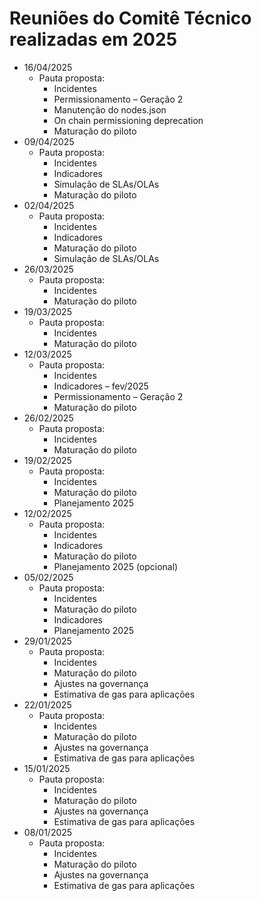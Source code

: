 # Reuniões do Comitê Técnico realizadas em 2025

- 16/04/2025
  - Pauta proposta:
    - Incidentes
    - Permissionamento – Geração 2
    - Manutenção do nodes.json
    - On chain permissioning deprecation
    - Maturação do piloto
- 09/04/2025
  - Pauta proposta:
    - Incidentes
    - Indicadores
    - Simulação de SLAs/OLAs
    - Maturação do piloto
- 02/04/2025
  - Pauta proposta:
    - Incidentes
    - Indicadores
    - Maturação do piloto
    - Simulação de SLAs/OLAs
- 26/03/2025
  - Pauta proposta:
    - Incidentes
    - Maturação do piloto
- 19/03/2025
  - Pauta proposta:
    - Incidentes
    - Maturação do piloto
- 12/03/2025
  - Pauta proposta:
    - Incidentes
    - Indicadores – fev/2025
    - Permissionamento – Geração 2
    - Maturação do piloto
- 26/02/2025
  - Pauta proposta:
    - Incidentes
    - Maturação do piloto
- 19/02/2025
  - Pauta proposta:
    - Incidentes
    - Maturação do piloto
    - Planejamento 2025
- 12/02/2025
  - Pauta proposta:
    - Incidentes
    - Indicadores
    - Maturação do piloto
    - Planejamento 2025 (opcional)
- 05/02/2025
  - Pauta proposta:
    - Incidentes
    - Maturação do piloto
    - Indicadores
    - Planejamento 2025
- 29/01/2025
  - Pauta proposta:
    - Incidentes
    - Maturação do piloto
    - Ajustes na governança
    - Estimativa de gas para aplicações
- 22/01/2025
  - Pauta proposta:
    - Incidentes
    - Maturação do piloto
    - Ajustes na governança
    - Estimativa de gas para aplicações
- 15/01/2025
  - Pauta proposta:
    - Incidentes
    - Maturação do piloto
    - Ajustes na governança
    - Estimativa de gas para aplicações
- 08/01/2025
  - Pauta proposta:
    - Incidentes
    - Maturação do piloto
    - Ajustes na governança
    - Estimativa de gas para aplicações
